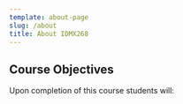```yaml
---
template: about-page
slug: /about
title: About IDMX268
---
```


## Course Objectives

Upon completion of this course students will:
